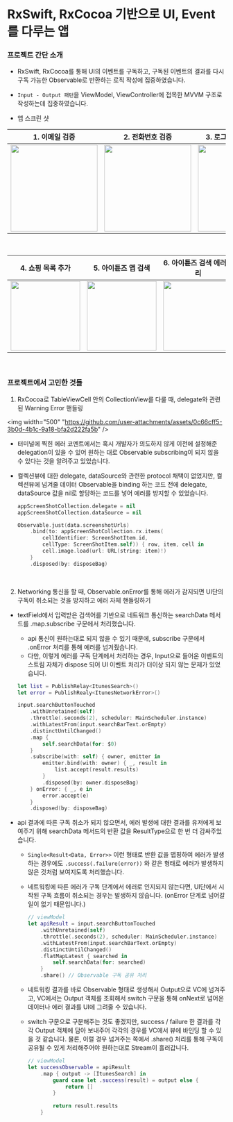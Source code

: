 #  RxSwift, RxCocoa 기반으로 UI, Event를 다루는 앱

### 프로젝트 간단 소개

- RxSwift, RxCocoa를 통해 UI의 이벤트를 구독하고, 구독된 이벤트의 결과를 다시 구독 가능한 Observable로 반환하는 로직 작성에 집중하였습니다.
- `Input - Output 패턴`을 ViewModel, ViewController에 접목한 MVVM 구조로 작성하는데 집중하였습니다.


- 앱 스크린 샷

|1. 이메일 검증|2. 전화번호 검증|3. 로그인 정보 검증 화면|
|-|-|-|
|<img width="200" src="https://github.com/user-attachments/assets/ffcf941b-3165-493e-8ccc-b63a9aa3bab2" />|<img width="200" src="https://github.com/user-attachments/assets/9262a676-a8c9-4a77-a273-0dda9b6bd37e" />|<img width="200" src="https://github.com/user-attachments/assets/e5fb2dbd-791e-4982-8ee7-a550125048c8" />|

<br />

|4. 쇼핑 목록 추가|5. 아이튠즈 앱 검색|6. 아이튠즈 검색 에러처리|7. 검색된 앱 상세 화면|
|-|-|-|-|
|<img width="160" src="https://github.com/user-attachments/assets/f6ad78be-aafd-4e9a-ad08-373a3b21b74b" />|<img width="160" src="https://github.com/user-attachments/assets/1aa4a593-42ad-415d-922e-0b5ba01e76c4" />|<img width="160" src="https://github.com/user-attachments/assets/bfd163e2-84fb-47c0-b0a8-53c6e7069f13" />|<img width="160" src="https://github.com/user-attachments/assets/7161d427-3639-4a32-96fa-6c59a1beb2bb" />|

<br />

### 프로젝트에서 고민한 것들

1. RxCocoa로 TableViewCell 안의 CollectionView를 다룰 때, delegate와 관련된 Warning Error 핸들링

<img width="500" "https://github.com/user-attachments/assets/0c66cff5-3b0d-4b1c-9a18-bfa2d222fa5b" />

- 터미널에 찍힌 에러 코멘트에서는 혹시 개발자가 의도하지 않게 이전에 설정해준 delegation이 있을 수 있어 원하는 대로 Observable subscribing이 되지 않을 수 있다는 것을 알려주고 있었습니다.
- 컬렉션뷰에 대한 delegate, dataSource와 관련한 protocol 채택이 없었지만, 컬렉션뷰에 넘겨줄 데이터 Observable을 binding 하는 코드 전에 delegate, dataSource 값을 nil로 할당하는 코드를 넣어 에러를 방지할 수 있었습니다.

    ```swift
    appScreenShotCollection.delegate = nil
    appScreenShotCollection.dataSource = nil

    Observable.just(data.screenshotUrls)
        .bind(to: appScreenShotCollection.rx.items(
            cellIdentifier: ScreenShotItem.id,
            cellType: ScreenShotItem.self)) { row, item, cell in
            cell.image.load(url: URL(string: item)!)
        }
        .disposed(by: disposeBag)
    ```
    
<br />

2. Networking 통신을 할 때, Observable.onError를 통해 에러가 감지되면 UI단의 구독이 취소되는 것을 방지하고 에러 자체 핸들링하기

- textField에서 입력받은 검색어를 기반으로 네트워크 통신하는 searchData 메서드를 .map.subscribe 구문에서 처리했습니다.
    - api 통신이 원하는대로 되지 않을 수 있기 때문에, subscribe 구문에서 .onError 처리를 통해 에러를 넘겨줬습니다.
    - 다만, 이렇게 에러를 구독 단계에서 처리하는 경우, Input으로 들어온 이벤트의 스트림 자체가 dispose 되어 UI 이벤트 처리가 더이상 되지 않는 문제가 있었습니다.
    
    ```swift
    let list = PublishRelay<ItunesSearch>()
    let error = PublishRealy<ItunesNetworkError>()

    input.searchButtonTouched
        .withUnretained(self)
        .throttle(.seconds(2), scheduler: MainScheduler.instance)
        .withLatestFrom(input.searchBarText.orEmpty)
        .distinctUntilChanged()
        .map {
            self.searchData(for: $0)
        }
        .subscribe(with: self) { owner, emitter in
            emitter.bind(with: owner) { _, result in
                list.accept(result.results)
            }
            .disposed(by: owner.disposeBag)
        } onError: { _, e in
            error.accept(e)
        }
        .disposed(by: disposeBag)
    ```

- api 결과에 따른 구독 취소가 되지 않으면서, 에러 발생에 대한 결과를 유저에게 보여주기 위해 searchData 메서드의 반환 값을 ResultType으로 한 번 더 감싸주었습니다.
    - `Single<Result<Data, Error>>` 이런 형태로 반환 값을 맵핑하여 에러가 발생하는 경우에도 `.success(.failure(error))` 와 같은 형태로 에러가 발생하지 않은 것처럼 보여지도록 처리했습니다.
    - 네트워킹에 따른 에러가 구독 단계에서 에러로 인지되지 않는다면, UI단에서 시작된 구독 흐름이 취소되는 경우는 발생하지 않습니다. (onError 단계로 넘어갈 일이 없기 때문입니다.)
    
        ```swift
        // viewModel
        let apiResult = input.searchButtonTouched
            .withUnretained(self)
            .throttle(.seconds(2), scheduler: MainScheduler.instance)
            .withLatestFrom(input.searchBarText.orEmpty)
            .distinctUntilChanged()
            .flatMapLatest { searched in
                self.searchData(for: searched)
            }
            .share() // Observable 구독 공유 처리
        ```
    
    - 네트워킹 결과를 바로 Observable 형태로 생성해서 Output으로 VC에 넘겨주고, VC에서는 Output 객체를 조회해서 switch 구문을 통해 onNext로 넘어온 데이터나 에러 결과를 UI에 그려줄 수 있습니다.
    - switch 구문으로 구분해주는 것도 좋겠지만, success / failure 한 결과를 각각 Output 객체에 담아 보내주어 각각의 경우를 VC에서 뷰에 바인딩 할 수 있을 것 같습니다. 물론, 이럴 경우 넘겨주는 쪽에서 .share() 처리를 통해 구독이 공유될 수 있게 처리해주어야 원하는대로 Stream이 흘러갑니다.
        
        ```swift
        // viewModel
        let successObservable = apiResult
            .map { output -> [ItunesSearch] in
                guard case let .success(result) = output else {
                    return []
                }
                
                return result.results
            }
        ```

<br />
